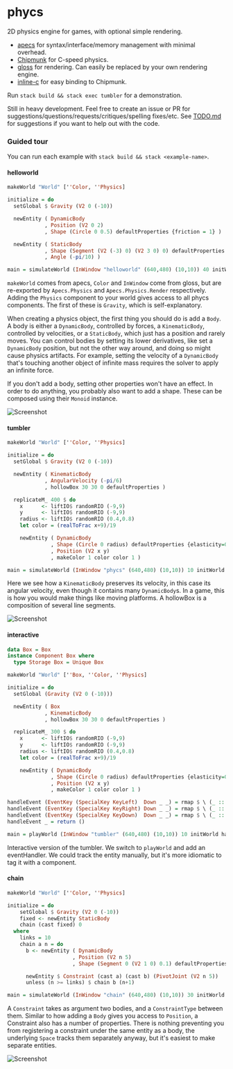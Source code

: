 # phycs

2D physics engine for games, with optional simple rendering.

- [apecs](https://github.com/jonascarpay/apecs) for syntax/interface/memory management with minimal overhead.
- [Chipmunk](https://github.com/slembcke/Chipmunk2D) for C-speed physics.
- [gloss](https://github.com/benl23x5/gloss) for rendering. Can easily be replaced by your own rendering engine.
- [inline-c](https://github.com/fpco/inline-c) for easy binding to Chipmunk.

Run `stack build && stack exec tumbler` for a demonstration.

Still in heavy development.
Feel free to create an issue or PR for suggestions/questions/requests/critiques/spelling fixes/etc.
See [TODO.md](https://github.com/jonascarpay/phycs/blob/master/TODO.md) for suggestions if you want to help out with the code.

### Guided tour
You can run each example with `stack build && stack <example-name>`.

#### helloworld
```haskell
makeWorld "World" [''Color, ''Physics]

initialize = do
  setGlobal $ Gravity (V2 0 (-10))

  newEntity ( DynamicBody
            , Position (V2 0 2)
            , Shape (Circle 0 0.5) defaultProperties {friction = 1} )

  newEntity ( StaticBody
            , Shape (Segment (V2 (-3) 0) (V2 3 0) 0) defaultProperties {friction = 1}
            , Angle (-pi/10) )

main = simulateWorld (InWindow "helloworld" (640,480) (10,10)) 40 initWorld initialize
```
`makeWorld` comes from apecs, `Color` and `InWindow` come from gloss, but are re-exported by `Apecs.Physics` and `Apecs.Physics.Render` respectively.
Adding the `Physics` component to your world gives access to all phycs components.
The first of these is `Gravity`, which is self-explanatory.

When creating a physics object, the first thing you should do is add a `Body`.
A body is either a `DynamicBody`, controlled by forces, a `KinematicBody`, controlled by velocities, or a `StaticBody`, which just has a position and rarely moves.
You can control bodies by setting its lower derivatives, like set a `DynamicBody` position, but not the other way around, and doing so might cause physics artifacts.
For example, setting the velocity of a `DynamicBody` that's touching another object of infinite mass requires the solver to apply an infinite force.

If you don't add a body, setting other properties won't have an effect.
In order to do anything, you probably also want to add a shape.
These can be composed using their `Monoid` instance.

![Screenshot](https://raw.githubusercontent.com/jonascarpay/phycs/master/examples/helloworld.png)


#### tumbler
```haskell
makeWorld "World" [''Color, ''Physics]

initialize = do
  setGlobal $ Gravity (V2 0 (-10))

  newEntity ( KinematicBody
            , AngularVelocity (-pi/6)
            , hollowBox 30 30 0 defaultProperties )

  replicateM_ 400 $ do
    x      <- liftIO$ randomRIO (-9,9)
    y      <- liftIO$ randomRIO (-9,9)
    radius <- liftIO$ randomRIO (0.4,0.8)
    let color = (realToFrac x+9)/19

    newEntity ( DynamicBody
              , Shape (Circle 0 radius) defaultProperties {elasticity=0.9}
              , Position (V2 x y)
              , makeColor 1 color color 1 )

main = simulateWorld (InWindow "phycs" (640,480) (10,10)) 10 initWorld initialize
```
Here we see how a `KinematicBody` preserves its velocity, in this case its angular velocity, even though it contains many `DynamicBody`s.
In a game, this is how you would make things like moving platforms.
A hollowBox is a composition of several line segments.

![Screenshot](https://raw.githubusercontent.com/jonascarpay/phycs/master/examples/tumbler.png)

#### interactive
```haskell
data Box = Box
instance Component Box where
  type Storage Box = Unique Box

makeWorld "World" [''Box, ''Color, ''Physics]

initialize = do
  setGlobal (Gravity (V2 0 (-10)))

  newEntity ( Box
            , KinematicBody
            , hollowBox 30 30 0 defaultProperties )

  replicateM_ 300 $ do
    x      <- liftIO$ randomRIO (-9,9)
    y      <- liftIO$ randomRIO (-9,9)
    radius <- liftIO$ randomRIO (0.4,0.8)
    let color = (realToFrac x+9)/19

    newEntity ( DynamicBody
              , Shape (Circle 0 radius) defaultProperties {elasticity=0.9, friction=1}
              , Position (V2 x y)
              , makeColor 1 color color 1 )

handleEvent (EventKey (SpecialKey KeyLeft)  Down _ _) = rmap $ \ (_ :: Box) -> AngularVelocity (pi/6)
handleEvent (EventKey (SpecialKey KeyRight) Down _ _) = rmap $ \ (_ :: Box) -> AngularVelocity (-pi/6)
handleEvent (EventKey (SpecialKey KeyDown)  Down _ _) = rmap $ \ (_ :: Box) -> AngularVelocity 0
handleEvent _ = return ()

main = playWorld (InWindow "tumbler" (640,480) (10,10)) 10 initWorld handleEvent initialize
```
Interactive version of the tumbler.
We switch to `playWorld` and add an eventHandler.
We could track the entity manually, but it's more idiomatic to tag it with a component.

#### chain
```haskell
makeWorld "World" [''Color, ''Physics]

initialize = do
    setGlobal $ Gravity (V2 0 (-10))
    fixed <- newEntity StaticBody
    chain (cast fixed) 0
  where
    links = 10
    chain a n = do
      b <- newEntity ( DynamicBody
                     , Position (V2 n 5)
                     , Shape (Segment 0 (V2 1 0) 0.1) defaultProperties )

      newEntity $ Constraint (cast a) (cast b) (PivotJoint (V2 n 5))
      unless (n >= links) $ chain b (n+1)

main = simulateWorld (InWindow "chain" (640,480) (10,10)) 30 initWorld initialize
```
A `Constraint` takes as argument two bodies, and a `ConstraintType` between them.
Similar to how adding a `Body` gives you access to `Position`, a Constraint also has a number of properties.
There is nothing preventing you from registering a constraint under the same entity as a body, the underlying `Space` tracks them separately anyway, but it's easiest to make separate entities.

![Screenshot](https://raw.githubusercontent.com/jonascarpay/phycs/master/examples/chain.png)
